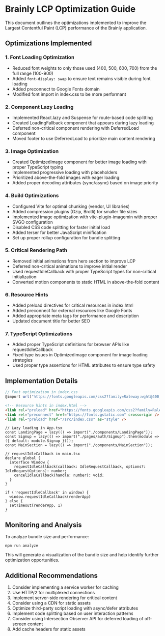 # Brainly LCP Optimization Guide

This document outlines the optimizations implemented to improve the Largest Contentful Paint (LCP) performance of the Brainly application.

## Optimizations Implemented

### 1. Font Loading Optimization
- Reduced font weights to only those used (400, 500, 600, 700) from the full range (100-900)
- Added `font-display: swap` to ensure text remains visible during font loading
- Added preconnect to Google Fonts domain
- Modified font import in index.css to be more performant

### 2. Component Lazy Loading
- Implemented React.lazy and Suspense for route-based code splitting
- Created LoadingFallback component that appears during lazy loading
- Deferred non-critical component rendering with DeferredLoad component
- Moved footer to use DeferredLoad to prioritize main content rendering

### 3. Image Optimization
- Created OptimizedImage component for better image loading with proper TypeScript typing
- Implemented progressive loading with placeholders
- Prioritized above-the-fold images with eager loading
- Added proper decoding attributes (sync/async) based on image priority

### 4. Build Optimizations
- Configured Vite for optimal chunking (vendor, UI libraries)
- Added compression plugins (Gzip, Brotli) for smaller file sizes
- Implemented image optimization with vite-plugin-imagemin with proper SVGO configuration
- Disabled CSS code splitting for faster initial load
- Added terser for better JavaScript minification
- Set up proper rollup configuration for bundle splitting

### 5. Critical Rendering Path
- Removed initial animations from hero section to improve LCP
- Deferred non-critical animations to improve initial render
- Used requestIdleCallback with proper TypeScript types for non-critical initialization
- Converted motion components to static HTML in above-the-fold content

### 6. Resource Hints
- Added preload directives for critical resources in index.html
- Added preconnect for external resources like Google Fonts
- Added appropriate meta tags for performance and description
- Updated document title for better SEO

### 7. TypeScript Optimizations
- Added proper TypeScript definitions for browser APIs like requestIdleCallback
- Fixed type issues in OptimizedImage component for image loading strategies
- Used proper type assertions for HTML attributes to ensure type safety

## Implementation Details

```js
// Font optimization in index.css
@import url("https://fonts.googleapis.com/css2?family=Raleway:wght@400;500;600;700&display=swap&font-display=swap");
```

```html
<!-- Resource hints in index.html -->
<link rel="preload" href="https://fonts.googleapis.com/css2?family=Raleway:wght@400;500;600;700&display=swap" as="style" />
<link rel="preconnect" href="https://fonts.gstatic.com" crossorigin />
<link rel="preload" href="/src/index.css" as="style" />
```

```tsx
// Lazy loading in App.tsx
const LandingPage = lazy(() => import("./components/LandingPage"));
const Signup = lazy(() => import("./pages/auth/Signup").then(module => ({ default: module.Signup })));
const MainSection = lazy(() => import("./components/MainSection"));
```

```tsx
// requestIdleCallback in main.tsx
declare global {
  interface Window {
    requestIdleCallback(callback: IdleRequestCallback, options?: IdleRequestOptions): number;
    cancelIdleCallback(handle: number): void;
  }
}

if ('requestIdleCallback' in window) {
  window.requestIdleCallback(renderApp)
} else {
  setTimeout(renderApp, 1)
}
```

## Monitoring and Analysis

To analyze bundle size and performance:
```
npm run analyze
```

This will generate a visualization of the bundle size and help identify further optimization opportunities.

## Additional Recommendations

1. Consider implementing a service worker for caching
2. Use HTTP/2 for multiplexed connections
3. Implement server-side rendering for critical content
4. Consider using a CDN for static assets
5. Optimize third-party script loading with async/defer attributes
6. Implement code splitting based on user interaction patterns
7. Consider using Intersection Observer API for deferred loading of off-screen content
8. Add cache headers for static assets 